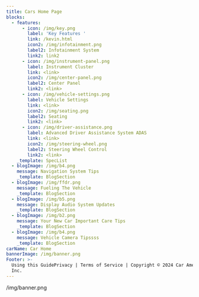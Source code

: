 ```yaml
---
title: Cars Home Page
blocks:
  - features:
      - icon: /img/key.png
        label: 'Key Features '
        link: /kevin.html
        icon2: /img/infotainment.png
        label2: Infotainment System
        link2: link2
      - icon: /img/instrument-panel.png
        label: Instrument Cluster
        link: <link>
        icon2: /img/center-panel.png
        label2: Center Panel
        link2: <link>
      - icon: /img/vehicle-settings.png
        label: Vehicle Settings
        link: <link>
        icon2: /img/seating.png
        label2: Seating
        link2: <link>
      - icon: /img/driver-assistance.png
        label: Advanced Driver Assistance System ADAS
        link: <link>
        icon2: /img/steering-wheel.png
        label2: Steering Wheel Control
        link2: <link>
    _template: SpecList
  - blogImage: /img/b4.png
    message: Navigation System Tips
    _template: BlogSection
  - blogImage: /img/ffdr.png
    message: Fueling The Vehicle
    _template: BlogSection
  - blogImage: /img/b5.png
    message: Display Audio System Updates
    _template: BlogSection
  - blogImage: /img/b2.png
    message: Your New Car Important Care Tips
    _template: BlogSection
  - blogImage: /img/b4.png
    message: Vehicle Camera Tipssss
    _template: BlogSection
carName: Car Home
bannerImage: /img/banner.png
Footer: >-
  Using this GuidePrivacy | Terms of Service | Copyright © 2024 Car America,
  Inc.
---
```































/img/banner.png
